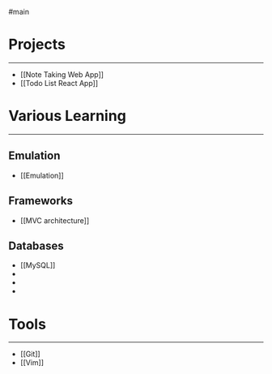 #main
# Projects
---
- [[Note Taking Web App]]
- [[Todo List React App]]

# Various Learning
---
## Emulation
- [[Emulation]]

## Frameworks
- [[MVC architecture]]

## Databases
- [[MySQL]]
- 
- 
- 



# Tools
---
- [[Git]]
- [[Vim]]

